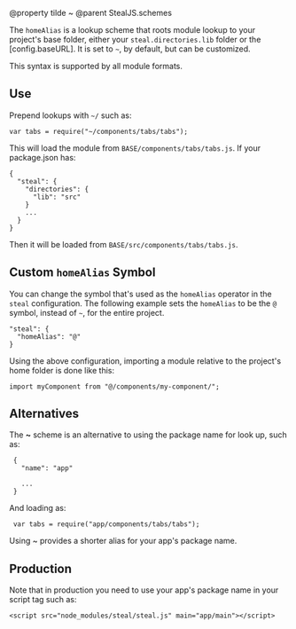 @property tilde ~
@parent StealJS.schemes

The `homeAlias` is a lookup scheme that roots module lookup to your project's base folder, either your `steal.directories.lib` folder or the [config.baseURL].  It is set to `~`, by default, but can be customized.

This syntax is supported by all module formats.

## Use

Prepend lookups with `~/` such as:

    var tabs = require("~/components/tabs/tabs");

This will load the module from `BASE/components/tabs/tabs.js`. If your package.json has:

    {
      "steal": {
        "directories": {
          "lib": "src"
		}
	    ...
	  }
	}

Then it will be loaded from `BASE/src/components/tabs/tabs.js`.

## Custom `homeAlias` Symbol

You can change the symbol that's used as the `homeAlias` operator in the `steal` configuration.  The following example sets the `homeAlias` to be the `@` symbol, instead of `~`, for the entire project.

```
"steal": {
  "homeAlias": "@"
}
```

Using the above configuration, importing a module relative to the project's home folder is done like this:

```
import myComponent from "@/components/my-component/";
```

## Alternatives

The **~** scheme is an alternative to using the package name for look up, such as:

     {
	   "name": "app"

	   ...
	 }

And loading as:

     var tabs = require("app/components/tabs/tabs");

Using ~ provides a shorter alias for your app's package name.

## Production

Note that in production you need to use your app's package name in your script tag such as:

    <script src="node_modules/steal/steal.js" main="app/main"></script>
